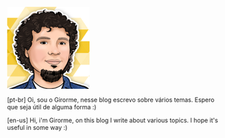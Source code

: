 ![avatar](/images/avatar.png)

[pt-br] Oi, sou o Girorme, nesse blog escrevo sobre vários temas. Espero que seja útil de alguma forma :)

[en-us] Hi, i'm Girorme, on this blog I write about various topics. I hope it's useful in some way :)